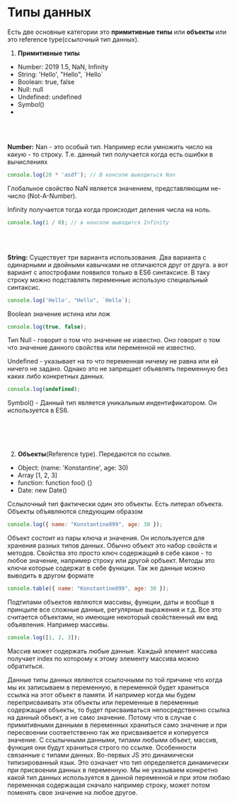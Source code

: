 # Типы данных

Есть две основные категории это **примитивные типы** или **объекты** или это reference type(ссылочный тип данных).

1. **Примитивные типы**
- Number: 2019 1.5, NaN, Infinity
- String: 'Hello', "Hello", \`Hello\`
- Boolean: true, false
- Null: null
- Undefined: undefined
- Symbol()
- 
</br></br>

**Number:**
Nan - это особый тип. Например если умножить число на какую - то строку. Т.е. данный тип получается когда есть ошибки в вычислениях

```js
console.log(20 * 'asdf'); // В консоли выводиться Nan
```
Глобальное свойство NaN является значением, представляющим не-число (Not-A-Number).

Infinity получается тогда когда происходит деления числа на ноль.

```js
console.log(1 / 0); // в консоли выводится Infinity
```
</br></br>

**String:**
Cуществует три варианта использования. Два варианта с одинарными и двойными кавычками не отличаются друг от друга. а вот вариант с апострофами появился только в ES6 синтаксисе. В таку строку можно подставлять переменные использую специальный синтаксис.

```js
console.log('Hello', "Hello", `Hello`);
```
Boolean значение истина или лож

```js
console.log(true, false);
```
Тип Null - говорит о том что значение не известно. Оно говорит о том что значение данного свойства или переменной не известно.

Undefined - указывает на то что переменная ничему не равна или ей ничего не задано. Однако это не запрещает объявлять переменную без каких либо конкретных данных.

```js
console.log(undefined);
```
Symbol() - Данный тип является уникальным индентификатором. Он используется в ES6.
</br></br></br></br></br>


2. **Объекты**(Reference type). Передаются по ссылке.
- Object: (name: 'Konstantine', age: 30)
- Array [1, 2, 3]
- function: function foo() {}
- Date: new Date()

Сслылочный тип фактически один это объекты. Есть литерал объекта. Объекты объявляются следующим образом

```js
console.log({ name: "Konstantine899", age: 30 });
```
Объект состоит из пары ключа и значения. Он используется для хранения разных типов данных. Обычно объект это набор свойств и методов. Свойства это просто ключ содержащий в себе какое - то любое значение, например строку или другой орбъект. Методы это ключи которые содержат в себе функции.
Так же данные можно выводить в другом формате

```js
console.table({ name: "Konstantine899", age: 30 });
```

Подтипами объектов являются массивы, функции, даты и вообще в принцыпе все сложные данные, регулярные выражения и т.д. Все это считается объектами, но имеющие некоторый свойственный им вид объявления.
Например массивы.

```js
console.log([1, 2, 3]);
```
Массив может содержать любые данные. Каждый элемент массива получает index по которому к этому элементу массива можно обратиться.

Данные типы данных являются ссылочными по той причине что когда мы их записываем в переменную, в переменной будет храниться ссылка на этот объект в памяти. И например когда мы будем переприсваивать эти объекты или переменные в переменные содержащие объекты, то будет присваиваться непосредственно ссылка на данный объект, а не само значение. Потому что в случае с примитивными данными в переменных храниться само значение и при пересвоении соответственно так же присваивается и копируется значение. С ссылычными данными, типами любыми объект, массив, функция они будут храниться строго по ссылке.
Особенности связанные с типами данных.
Во-первых JS это динамически типизированный язык. Это означает что тип определяется динамически при присвоении данных в переменную. Мы не указываем конкретно какой тип данных используется в данной переменной и при этом любаю переменная содержащая сначало например строку, может потом поменять свое значение на любое другое.